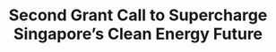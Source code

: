 ---
layout: post
title: "Second Grant Call to Supercharge Singapore’s Clean Energy Future"
file_url: https://www.ema.gov.sg/media_release.aspx?news_sid=202207146vzA4naCzRRc
---